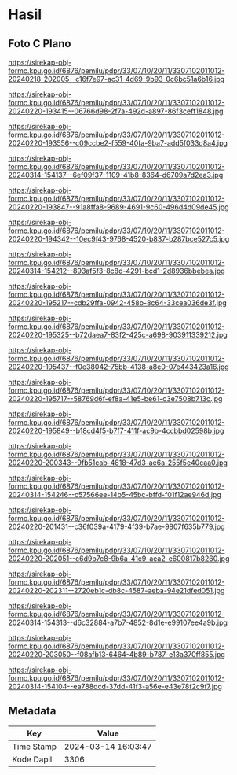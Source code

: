 # Hasil

## Foto C Plano

https://sirekap-obj-formc.kpu.go.id/6876/pemilu/pdpr/33/07/10/20/11/3307102011012-20240218-202005--c16f7e97-ac31-4d69-9b93-0c6bc51a6b16.jpg

https://sirekap-obj-formc.kpu.go.id/6876/pemilu/pdpr/33/07/10/20/11/3307102011012-20240220-193415--06766d98-2f7a-492d-a897-86f3ceff1848.jpg

https://sirekap-obj-formc.kpu.go.id/6876/pemilu/pdpr/33/07/10/20/11/3307102011012-20240220-193556--c09ccbe2-f559-40fa-9ba7-add5f033d8a4.jpg

https://sirekap-obj-formc.kpu.go.id/6876/pemilu/pdpr/33/07/10/20/11/3307102011012-20240314-154137--6ef09f37-1109-41b8-8364-d6709a7d2ea3.jpg

https://sirekap-obj-formc.kpu.go.id/6876/pemilu/pdpr/33/07/10/20/11/3307102011012-20240220-193847--91a8ffa8-9689-4691-9c60-496d4d09de45.jpg

https://sirekap-obj-formc.kpu.go.id/6876/pemilu/pdpr/33/07/10/20/11/3307102011012-20240220-194342--10ec9f43-9768-4520-b837-b287bce527c5.jpg

https://sirekap-obj-formc.kpu.go.id/6876/pemilu/pdpr/33/07/10/20/11/3307102011012-20240314-154212--893af5f3-8c8d-4291-bcd1-2d8936bbebea.jpg

https://sirekap-obj-formc.kpu.go.id/6876/pemilu/pdpr/33/07/10/20/11/3307102011012-20240220-195217--cdb29ffa-0942-458b-8c64-33cea036de3f.jpg

https://sirekap-obj-formc.kpu.go.id/6876/pemilu/pdpr/33/07/10/20/11/3307102011012-20240220-195325--b72daea7-83f2-425c-a698-903911339212.jpg

https://sirekap-obj-formc.kpu.go.id/6876/pemilu/pdpr/33/07/10/20/11/3307102011012-20240220-195437--f0e38042-75bb-4138-a8e0-07e443423a16.jpg

https://sirekap-obj-formc.kpu.go.id/6876/pemilu/pdpr/33/07/10/20/11/3307102011012-20240220-195717--58769d6f-ef8a-41e5-be61-c3e7508b713c.jpg

https://sirekap-obj-formc.kpu.go.id/6876/pemilu/pdpr/33/07/10/20/11/3307102011012-20240220-195849--b18cd4f5-b7f7-411f-ac9b-4ccbbd02598b.jpg

https://sirekap-obj-formc.kpu.go.id/6876/pemilu/pdpr/33/07/10/20/11/3307102011012-20240220-200343--9fb51cab-4818-47d3-ae6a-255f5e40caa0.jpg

https://sirekap-obj-formc.kpu.go.id/6876/pemilu/pdpr/33/07/10/20/11/3307102011012-20240314-154246--c57566ee-14b5-45bc-bffd-f01f12ae946d.jpg

https://sirekap-obj-formc.kpu.go.id/6876/pemilu/pdpr/33/07/10/20/11/3307102011012-20240220-201431--c36f039a-4179-4f39-b7ae-9807f635b779.jpg

https://sirekap-obj-formc.kpu.go.id/6876/pemilu/pdpr/33/07/10/20/11/3307102011012-20240220-202051--c6d9b7c8-9b6a-41c9-aea2-e600817b8260.jpg

https://sirekap-obj-formc.kpu.go.id/6876/pemilu/pdpr/33/07/10/20/11/3307102011012-20240220-202311--2720eb1c-db8c-4587-aeba-94e21dfed051.jpg

https://sirekap-obj-formc.kpu.go.id/6876/pemilu/pdpr/33/07/10/20/11/3307102011012-20240314-154313--d6c32884-a7b7-4852-8d1e-e99107ee4a9b.jpg

https://sirekap-obj-formc.kpu.go.id/6876/pemilu/pdpr/33/07/10/20/11/3307102011012-20240220-203050--f08afb13-6464-4b89-b787-e13a370ff855.jpg

https://sirekap-obj-formc.kpu.go.id/6876/pemilu/pdpr/33/07/10/20/11/3307102011012-20240314-154104--ea788dcd-37dd-41f3-a56e-e43e78f2c9f7.jpg


## Metadata

| Key        | Value               |
| ---------- | ------------------- |
| Time Stamp | 2024-03-14 16:03:47 |
| Kode Dapil | 3306                |



